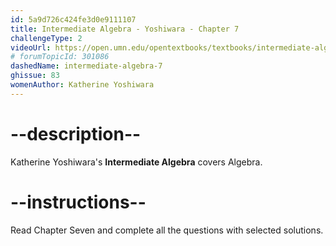 ```yaml
---
id: 5a9d726c424fe3d0e9111107
title: Intermediate Algebra - Yoshiwara - Chapter 7
challengeType: 2
videoUrl: https://open.umn.edu/opentextbooks/textbooks/intermediate-algebra-2020
# forumTopicId: 301086
dashedName: intermediate-algebra-7
ghissue: 83
womenAuthor: Katherine Yoshiwara 
---
```


# --description--

Katherine Yoshiwara's __Intermediate Algebra__ covers Algebra.

# --instructions--

Read Chapter Seven and complete all the questions with selected solutions.